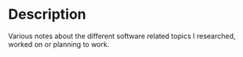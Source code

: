 # Description

Various notes about the different software related topics I researched, worked on or planning to work.